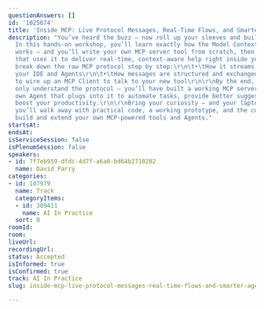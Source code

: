 ```yaml
---
questionAnswers: []
id: '1025674'
title: 'Inside MCP: Live Protocol Messages, Real-Time Flows, and Smarter Agents'
description: "You’ve heard the buzz — now roll up your sleeves and build with it.
  In this hands-on workshop, you’ll learn exactly how the Model Context Protocol (MCP)
  works — and you’ll write your own MCP server tool from scratch, then author an Agent
  that uses it to deliver real-time, context-aware help right inside your dev flow.\r\n\r\nWe’ll
  break down the raw MCP protocol step by step:\r\n\t•\tHow it streams context between
  your IDE and Agents\r\n\t•\tHow messages are structured and exchanged\r\n\t•\tHow
  to wire up an MCP Client to talk to your new tool\r\n\r\nBy the end, you’ll not
  only understand the protocol — you’ll have built a working MCP server tool and your
  own Agent that plugs into it to automate tasks, provide better suggestions, and
  boost your productivity.\r\n\r\nBring your curiosity — and your laptop — because
  you’ll walk away with practical code, a working prototype, and the confidence to
  build and extend your own MCP-powered tools and Agents."
startsAt:
endsAt:
isServiceSession: false
isPlenumSession: false
speakers:
- id: 7f7eb959-dfdc-4d7f-a6a0-bd64b2710282
  name: David Parry
categories:
- id: 107979
  name: Track
  categoryItems:
  - id: 389411
    name: AI In Practice
  sort: 0
roomId:
room:
liveUrl:
recordingUrl:
status: Accepted
isInformed: true
isConfirmed: true
track: AI In Practice
slug: inside-mcp-live-protocol-messages-real-time-flows-and-smarter-agents

---
```

